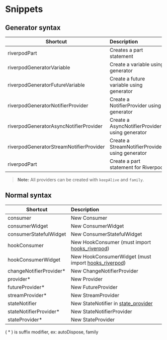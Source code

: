 # Snippets

## Generator syntax

| Shortcut                                | Description                                     |
|-----------------------------------------|:------------------------------------------------|
| riverpodPart                            | Creates a part statement                        |
| riverpodGeneratorVariable               | Create a variable using generator               |
| riverpodGeneratorFutureVariable         | Create a future variable using generator        |
| riverpodGeneratorNotifierProvider       | Create a NotifierProvider using generator       |
| riverpodGeneratorAsyncNotifierProvider  | Create a AsyncNotifierProvider using generator  |
| riverpodGeneratorStreamNotifierProvider | Create a StreamNotifierProvider using generator | 
| riverpodPart                            | Create a part statement for Riverpod            |

> **Note:** All providers can be created with `keepAlive` and `family`.

## Normal syntax

| Shortcut                | Description                                                                                    |
|-------------------------|:-----------------------------------------------------------------------------------------------|
| consumer                | New Consumer                                                                                   |
| consumerWidget          | New ConsumerWidget                                                                             |
| consumerStatefulWidget  | New ConsumerStatefulWidget                                                                     |
| hookConsumer            | New HookConsumer (must import [hooks_riverpod](https://pub.dev/packages/hooks_riverpod))       |
| hookConsumerWidget      | New HookConsumerWidget (must import [hooks_riverpod](https://pub.dev/packages/hooks_riverpod)) |
| changeNotifierProvider* | New ChangeNotifierProvider                                                                     |
| provider*               | New Provider                                                                                   |
| futureProvider*         | New FutureProvider                                                                             |
| streamProvider*         | New StreamProvider                                                                             |
| stateNotifier           | New StateNotifier in [state_provider](https://pub.dev/packages/state_notifier)                 |
| stateNotifierProvider*  | New StateNotifierProvider                                                                      |
| stateProvider*          | New StateProvider                                                                              |

( * ) is suffix modifier, ex: autoDispose, family